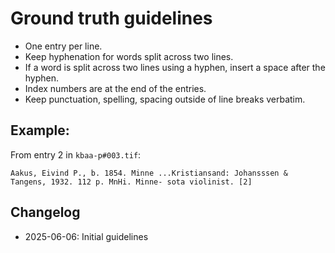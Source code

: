 # Ground truth guidelines

- One entry per line.
- Keep hyphenation for words split across two lines.
- If a word is split across two lines using a hyphen, insert a space after the hyphen.
- Index numbers are at the end of the entries.
- Keep punctuation, spelling, spacing outside of line breaks verbatim.

## Example:

From entry 2 in `kbaa-p#003.tif`:

```
Aakus, Eivind P., b. 1854. Minne ...Kristiansand: Johansssen & Tangens, 1932. 112 p. MnHi. Minne- sota violinist. [2]
```

## Changelog
- 2025-06-06: Initial guidelines